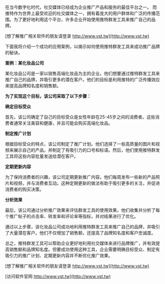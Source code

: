在当今数字化时代，社交媒体已经成为企业推广产品和服务的最佳平台之一。 而推特作为世界上最受欢迎的社交媒体之一，拥有着庞大的用户群体和广泛的传播范围。为了更好地利用这个平台，许多企业开始使用推特群发工具来推广自己的品牌。

[想了解推广相关软件的朋友请登录 http://www.vst.tw](http://www.vst.tw)

下面我将介绍一个成功的应用案例，以揭示如何使用推特群发工具来成功推广品牌的秘诀。

**案例：某化妆品公司**

某化妆品公司是一家以销售高端化妆品为主的企业。他们想要通过推特群发工具来推广自己的品牌，并吸引更多的潜在客户。他们的目标是利用推特的广泛传播效应来提高品牌知名度和销售额。

**为了实现这个目标，该公司采取了以下步骤：**

**确定目标受众**

首先，该公司确定了自己的目标受众是女性年龄在25-45岁之间的消费者。这些消费者通常关注美容和健康，并且可能会购买高端化妆品。

**制定推广计划**

根据目标受众的特点，该公司制定了推广计划。他们选择了一些高质量的图片和视频来展示自己的产品，并制定了有吸引力的口号和标语。然后，他们使用推特群发工具将这些内容批量发送给潜在客户。

**定期更新内容**

为了保持消费者的兴趣，该公司定期更新推广内容。他们每周发布一些新的产品照片和视频，并与消费者互动。这种定期更新的做法有助于吸引更多的关注，并促进消费者的购买决策。

**分析效果**

最后，该公司通过分析推广效果来评估群发工具的使用效果。他们收集并分析了每个推广帖子的点击率、转发率和评论率等指标，并对结果进行了优化。

通过以上步骤，该化妆品公司成功地利用推特群发工具来推广自己的品牌，并吸引了大量潜在客户。他们不仅增加了销售额，还提高了品牌知名度和客户忠诚度。

总之，推特群发工具可以帮助企业更好地利用社交媒体来进行品牌推广，并有效提高销售额和品牌知名度。但要成功使用这种工具，企业需要明确目标受众、制定有吸引力的推广计划、定期更新内容并不断优化推广效果。

[想了解推广相关软件的朋友请登录 http://www.vst.tw](http://www.vst.tw)


[访问软件官网 http://www.vst.tw](http://www.vst.tw)
